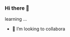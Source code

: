 ### Hi there 👋

<!--
**wattsuccess/wattsuccess** is a ✨ _special_ ✨ repository because its `README.md` (this file) appears on your GitHub profile.

Here are some ideas to get you started:

- 🔭 I’m currently working on ...
- 🌱 I’m currently te on ...
- 🤔 I’m looking for help with ...
- 💬 Ask me ns: ...
- ⚡ Fun fact: ...
-->
learning ...
- 👯 I’m looking to collabora

